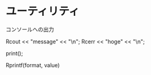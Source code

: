 # ユーティリティ

コンソールへの出力

Rcout << "message" << "\n";
Rcerr << "hoge" << "\n";

print();

Rprintf(format, value)